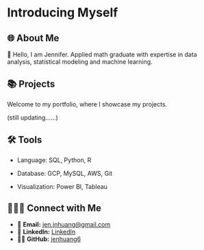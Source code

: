 # Introducing Myself

## 🌐 About Me
👋 Hello, I am Jennifer. Applied math graduate with expertise in data analysis, statistical modeling and machine learning.

## 📚 Projects
Welcome to my portfolio, where I showcase my projects.

(still updating......)

## 🛠️ Tools
- Language: SQL, Python, R

- Database: GCP, MySQL, AWS, Git

- Visualization: Power BI, Tableau

## 🙋🏻‍♀️ Connect with Me
- 📧 **Email:** [jen.jnhuang@gmail.com](mailto:jen.jnhuang@gmail.com)
- 🔗 **LinkedIn:** [LinkedIn](https://linkedin.com/in/jennifer-huang-63a000259)
- 👨‍💻 **GitHub:** [jenhuang6](https://github.com/jenhuang6)
